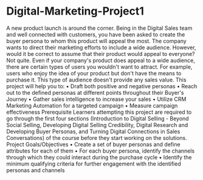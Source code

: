 # Digital-Marketing-Project1
A new product launch is around the corner. Being in the Digital Sales team and well connected with customers, you have been asked to create the buyer persona to whom this product will appeal the most.
The company wants to direct their marketing efforts to include a wide audience. However, would it be correct to assume that their product would appeal to everyone?
Not quite.
Even if your company's product does appeal to a wide audience, there are certain types of users you wouldn't want to attract. For example, users who enjoy the idea of your product but don't have the means to purchase it. This type of audience doesn't provide any sales value.
This project will help you to:
•	Draft both positive and negative personas
•	Reach out to the defined personas at different points throughout their Buyer's Journey
•	Gather sales intelligence to increase your sales
•	Utilize CRM Marketing Automation for a targeted campaign
•	Measure campaign effectiveness
Prerequisite
Learners attempting this project are required to go through the first four sections (Introduction to Digital Selling - Beyond Social Selling, Developing Digital Selling Credibility, Digital Research and Developing Buyer Personas, and Turning Digital Connections in Sales Conversations) of the course before they start working on the solutions.
Project Goals/Objectives
•	Create a set of buyer personas and define attributes for each of them
•	For each buyer persona, identify the channels through which they could interact during the purchase cycle
•	Identify the minimum qualifying criteria for further engagement with the identified personas and channels
